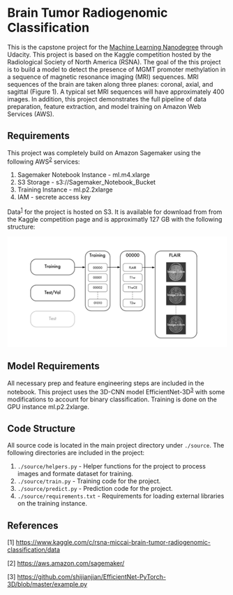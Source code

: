 # Brain Tumor Radiogenomic Classification
This is the capstone project for the [Machine Learning Nanodegree](https://www.udacity.com/course/machine-learning-engineer-nanodegree--nd009t) through Udacity. This project is based on the Kaggle competition hosted by the Radiological Society of North America (RSNA). The goal of the this project is to build a model to detect the presence of MGMT promoter methylation in a sequence of magnetic resonance imaging (MRI) sequences. MRI sequences of the brain are taken along three planes: coronal, axial, and sagittal (Figure 1). A typical set MRI sequences will have approximately 400 images. In addition, this project demonstrates the full pipeline of data preparation, feature extraction, and model training on Amazon Web Services (AWS).

## Requirements
This project was completely build on Amazon Sagemaker using the following AWS<sup>[2](#2)</sup> services:
1. Sagemaker Notebook Instance - ml.m4.xlarge
2. S3 Storage - s3://Sagemaker_Notebook_Bucket
3. Training Instance - ml.p2.2xlarge
4. IAM - secrete access key

Data<sup>[1](#1)</sup> for the project is hosted on S3. It is available for download from from the Kaggle competition page and is approximatly 127 GB with the following structure:
<p align="center">
<img width="600" src = "images/MRI Data Structure.png">
</p>

## Model Requirements
All necessary prep and feature engineering steps are included in the notebook. This project uses the 3D-CNN model EfficientNet-3D<sup>[3](#3)</sup> with some modifications to account for binary classification. Training is done on the GPU instance ml.p2.2xlarge. 

## Code Structure
All source code is located in the main project directory under `./source`. The following directories are included in the project:
1. `./source/helpers.py` - Helper functions for the project to process images and formate dataset for training.
2. `./source/train.py` - Training code for the project.
3. `./source/predict.py` - Prediction code for the project.
4. `./source/requirements.txt` - Requirements for loading external libraries on the training instance.
## References
[1]<a id='1'></a> https://www.kaggle.com/c/rsna-miccai-brain-tumor-radiogenomic-classification/data

[2]<a id='2'></a> https://aws.amazon.com/sagemaker/

[3]<a id='3'></a> https://github.com/shijianjian/EfficientNet-PyTorch-3D/blob/master/example.py
